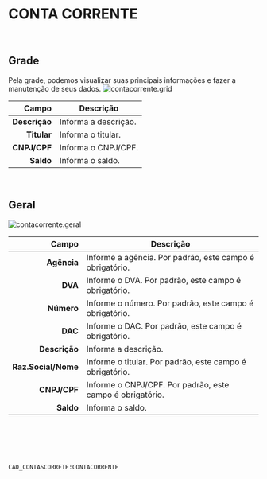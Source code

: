 # CONTA CORRENTE
<br>

## Grade
Pela grade, podemos visualizar suas principais informações e fazer a manutenção de seus dados.
![contacorrente.grid](https://raw.githubusercontent.com/netforcews/docs-siscom/master/geral/imagens/contacorrente.grid.png)

Campo | Descrição
--:|---
**Descrição** | Informa a descrição.
**Titular** | Informa o titular.
**CNPJ/CPF** | Informa o CNPJ/CPF.
**Saldo** | Informa o saldo.
<br>

## Geral
![contacorrente.geral](https://raw.githubusercontent.com/netforcews/docs-siscom/master/geral/imagens/contacorrente.geral.png)

Campo | Descrição
--:|---
**Agência** | Informe a agência. Por padrão, este campo é obrigatório.
**DVA** | Informe o DVA. Por padrão, este campo é obrigatório.
**Número** | Informe o número. Por padrão, este campo é obrigatório.
**DAC** | Informe o DAC. Por padrão, este campo é obrigatório.
**Descrição** | Informa a descrição.
**Raz.Social/Nome** | Informe o titular. Por padrão, este campo é obrigatório.
**CNPJ/CPF** | Informe o CNPJ/CPF. Por padrão, este campo é obrigatório.
**Saldo** | Informa o saldo.
<br>
<br>
<br>
<br>

```CAD_CONTASCORRETE:CONTACORRENTE```
